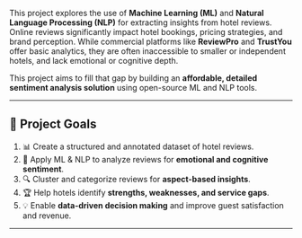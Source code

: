 
This project explores the use of **Machine Learning (ML)** and **Natural Language Processing (NLP)** for extracting insights from hotel reviews. Online reviews significantly impact hotel bookings, pricing strategies, and brand perception. While commercial platforms like **ReviewPro** and **TrustYou** offer basic analytics, they are often inaccessible to smaller or independent hotels, and lack emotional or cognitive depth.

This project aims to fill that gap by building an **affordable, detailed sentiment analysis solution** using open-source ML and NLP tools.

---

## 🎯 Project Goals

1. 📊 Create a structured and annotated dataset of hotel reviews.
2. 🧠 Apply ML & NLP to analyze reviews for **emotional and cognitive sentiment**.
3. 🔍 Cluster and categorize reviews for **aspect-based insights**.
4. 🏆 Help hotels identify **strengths, weaknesses, and service gaps**.
5. 💡 Enable **data-driven decision making** and improve guest satisfaction and revenue.

---